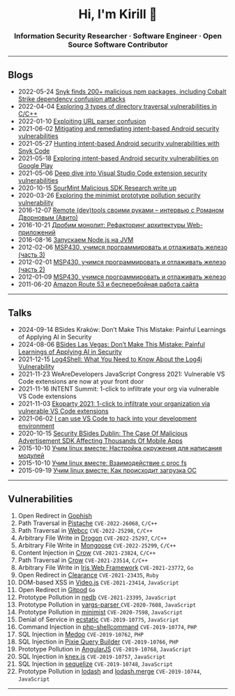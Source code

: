 <h1 align="center">Hi, I'm Kirill 👋</h1>
<h3 align="center">Information Security Researcher · Software Engineer · Open Source Software Contributor</h3>

---

## Blogs

- 2022-05-24 [Snyk finds 200+ malicious npm packages, including Cobalt Strike dependency confusion attacks](https://snyk.io/blog/snyk-200-malicious-npm-packages-cobalt-strike-dependency-confusion-attacks/)
- 2022-04-04 [Exploring 3 types of directory traversal vulnerabilities in C/C++](https://snyk.io/blog/exploring-3-types-of-directory-traversal-vulnerabilities-in-c-c/)
- 2022-01-10 [Exploiting URL parser confusion](https://security.claroty.com/URLparserconfusion)
- 2021-06-02 [Mitigating and remediating intent-based Android security vulnerabilities](https://snyk.io/blog/mitigating-remediating-intent-based-android-security-vulnerabilities/)
- 2021-05-27 [Hunting intent-based Android security vulnerabilities with Snyk Code](https://snyk.io/blog/hunting-intent-based-android-security-vulnerabilities-with-snyk-code/)
- 2021-05-18 [Exploring intent-based Android security vulnerabilities on Google Play](https://snyk.io/blog/exploring-android-intent-based-security-vulnerabilities-google-play/)
- 2021-05-06 [Deep dive into Visual Studio Code extension security vulnerabilities](https://snyk.io/blog/visual-studio-code-extension-security-vulnerabilities-deep-dive/)
- 2020-10-15 [SourMint Malicious SDK Research write up](https://snyk.io/research/sour-mint-malicious-sdk/)
- 2020-03-26 [Exploring the minimist prototype pollution security vulnerability](https://snyk.io/blog/prototype-pollution-minimist/)
- 2016-12-07 [Remote (dev)tools своими руками – интервью с Романом Дворновым (Авито)](https://habr.com/ru/company/jugru/blog/317060/)
- 2016-10-21 [Дробим монолит: Рефакторинг архитектуры Web-приложений](https://habr.com/ru/company/jugru/blog/313286/)
- 2016-08-16 [Запускаем Node.js на JVM](https://habr.com/ru/post/307856/)
- 2012-02-06 [MSP430, учимся программировать и отлаживать железо (часть 3)](https://habr.com/ru/post/137719/)
- 2012-02-01 [MSP430, учимся программировать и отлаживать железо (часть 2)](https://habr.com/ru/post/137431/)
- 2012-01-09 [MSP430, учимся программировать и отлаживать железо](https://habr.com/ru/post/137205/)
- 2011-06-20 [Amazon Route 53 и бесперебойная работа сайта](https://habr.com/ru/post/122238/)

---

## Talks

- 2024-09-14 BSides Kraków: Don’t Make This Mistake: Painful Learnings of Applying AI in Security
- 2024-08-06 [BSides Las Vegas: Don’t Make This Mistake: Painful Learnings of Applying AI in Security](https://youtu.be/fB-ykqpCYfk?si=X3v2eVwXC5uWZzko)
- 2021-12-15 [Log4Shell: What You Need to Know About the Log4j Vulnerability](https://youtu.be/a1PDwB4T0-A)
- 2021-11-23 WeAreDevelopers JavaScript Congress 2021: Vulnerable VS Code extensions are now at your front door
- 2021-11-16 INTENT Summit: 1-click to infiltrate your org via vulnerable VS Code extensions
- 2021-11-03 [Ekoparty 2021: 1-click to infiltrate your organization via vulnerable VS Code extensions](https://youtu.be/ItLsB0sApbo)
- 2021-06-02 [I can use VS Code to hack into your development environment](https://youtu.be/pkvywMhd30c)
- 2020-10-15 [
Security BSides Dublin: The Case Of Malicious Advertisement SDK Affecting Thousands Of Mobile Apps](https://youtu.be/lSNYQ03VEaE)
- 2015-10-10 [Учим linux вместе: Настройка окружения для написания модулей](https://youtu.be/WLysbPT3HcI)
- 2015-10-10 [Учим linux вместе: Взаимодействие с proc fs](https://youtu.be/JBnGt2GyL5s)
- 2015-09-19 [Учим linux вместе: Как происходит загрузка ОС](https://youtu.be/-k5PYqdG0cQ)

---

## Vulnerabilities

1. Open Redirect in [Gophish](https://github.com/gophish/gophish/pull/2262)
1. Path Traversal in [Pistache](https://github.com/pistacheio/pistache/pull/1065) `CVE-2022-26068`, `C/C++`
1. Path Traversal in [Webcc](https://github.com/sprinfall/webcc/commit/55a45fd5039061d5cc62e9f1b9d1f7e97a15143f) `CVE-2022-25298`, `C/C++`
1. Arbitrary File Write in [Drogon](https://github.com/drogonframework/drogon/pull/1174) `CVE-2022-25297`, `C/C++`
1. Arbitrary File Write in [Mongoose](https://github.com/cesanta/mongoose/commit/c65c8fdaaa257e0487ab0aaae9e8f6b439335945) `CVE-2022-25299`, `C/C++`
1. Content Injection in [Crow](https://github.com/CrowCpp/Crow/pull/317) `CVE-2021-23824`, `C/C++`
3. Path Traversal in [Crow](https://github.com/CrowCpp/Crow/pull/317) `CVE-2021-23514`, `C/C++`
4. Arbitrary File Write in [Iris Web Framework](https://github.com/kataras/iris/commit/e213dba0d32ff66653e0ef124bc5088817264b08) `CVE-2021-23772`, `Go`
5. Open Redirect in [Clearance](https://github.com/thoughtbot/clearance/pull/945) `CVE-2021-23435`, `Ruby`
6. DOM-based XSS in [Video.js](https://github.com/videojs/video.js/commit/b3acf663641fca0f7a966525a72845af7ec5fab2) `CVE-2021-23414`, `JavaScript`
7. Open Redirect in [Gitpod](https://www.gitpod.io/security/thanks) `Go`
8. Prototype Pollution in [nedb](https://security.snyk.io/vuln/SNYK-JS-NEDB-1305279) `CVE-2021-23395`, `JavaScript`
9. Prototype Pollution in [yargs-parser
](https://github.com/yargs/yargs-parser/commit/63810ca1ae1a24b08293a4d971e70e058c7a41e2) `CVE-2020-7608`, `JavaScript`
1. Prototype Pollution in [minimist](https://github.com/substack/minimist/commit/63e7ed05aa4b1889ec2f3b196426db4500cbda94) `CVE-2020-7598`, `JavaScript`
1. Denial of Service in [ecstatic](https://github.com/jfhbrook/node-ecstatic/commit/72044b89941ada4a5e864d77257b4efb20aef498) `CVE-2019-10775`, `JavaScript`
1. Command Injection in [php-shellcommand](https://github.com/mikehaertl/php-shellcommand/pull/45) `CVE-2019-10774`, `PHP`
1. SQL Injection in [Medoo](https://github.com/catfan/Medoo/releases/tag/v1.7.4) `CVE-2019-10762`, `PHP`
3. SQL Injection in [Pixie Query Builder](https://github.com/usmanhalalit/pixie/commit/9bd991021abbcbfb19347a07dca8b7e518b8abc9) `CVE-2019-10766`, `PHP`
4. Prototype Pollution in [AngularJS](https://github.com/angular/angular.js/commit/add78e62004e80bb1e16ab2dfe224afa8e513bc3) `CVE-2019-10768`, `JavaScript`
5. SQL Injection in [knex.js](https://github.com/knex/knex/pull/3382) `CVE-2019-10757`, `JavaScript`
6. SQL Injection in [sequelize](https://github.com/sequelize/sequelize/releases/tag/v5.8.11) `CVE-2019-10748`, `JavaScript`
7. Prototype Pollution in [lodash](https://github.com/lodash/lodash/pull/4336) and [lodash.merge](https://github.com/lodash/lodash/pull/4337) `CVE-2019-10744`, `JavaScript`

---


